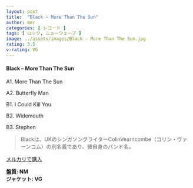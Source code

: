 ```yaml
---
layout: post
title:  "Black – More Than The Sun"
author: mmr
categories: [ レコード ]
tags: [ ロック, ニューウェーブ ]
image: ../assets/images/Black – More Than The Sun.jpg
rating: 3.5
v-rating: VG
---
```


#### Black – More Than The Sun

A1. More Than The Sun

A2. Butterfly Man

B1. I Could Kill You

B2. Widemouth

B3. Stephen

> Blackは、UKのシンガソングライターColinVearncombe（コリン・ヴァーンコム）の別名義であり、彼自身のバンド名。

[メルカリで購入](https://jp.mercari.com/item/m36771334652)

<div class="mt-4 mb-4 d-flex align-items-center">
<strong class="mr-1">盤質: NM</strong>
</div>
<div class="mt-4 mb-4 d-flex align-items-center">
<strong class="mr-1">ジャケット: VG</strong>
</div>
